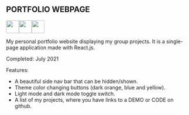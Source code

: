 <h2>PORTFOLIO WEBPAGE</h2>

<img src="https://img.shields.io/badge/Sass-333333?style=flat&logo=sass&logoColor=CC6699" height="35" /><img src="https://img.shields.io/badge/-React-333333?style=flat&logo=react" height="35" /><img src="https://img.shields.io/badge/-npm-333333?style=flat&logo=npm" height="35" />

My personal portfolio website displaying my group projects. It is a single-page application made with React.js.

Completed: July 2021 

Features:
- A beautiful side nav bar that can be hidden/shown. 
- Theme color changing buttons (dark orange, blue and yellow). 
- Light mode and dark mode toggle switch.
- A list of my projects, where you have links to a DEMO or CODE on github.
